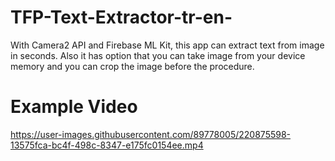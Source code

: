 # TFP-Text-Extractor-tr-en-

With Camera2 API and Firebase ML Kit, this app can extract text from image in seconds. Also it has option that you can take image from your device memory and you can crop the image before the procedure. 

# Example Video


https://user-images.githubusercontent.com/89778005/220875598-13575fca-bc4f-498c-8347-e175fc0154ee.mp4


